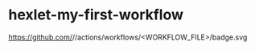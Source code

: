 # hexlet-my-first-workflow
https://github.com/<OWNER>/<REPOSITORY>/actions/workflows/<WORKFLOW_FILE>/badge.svg
